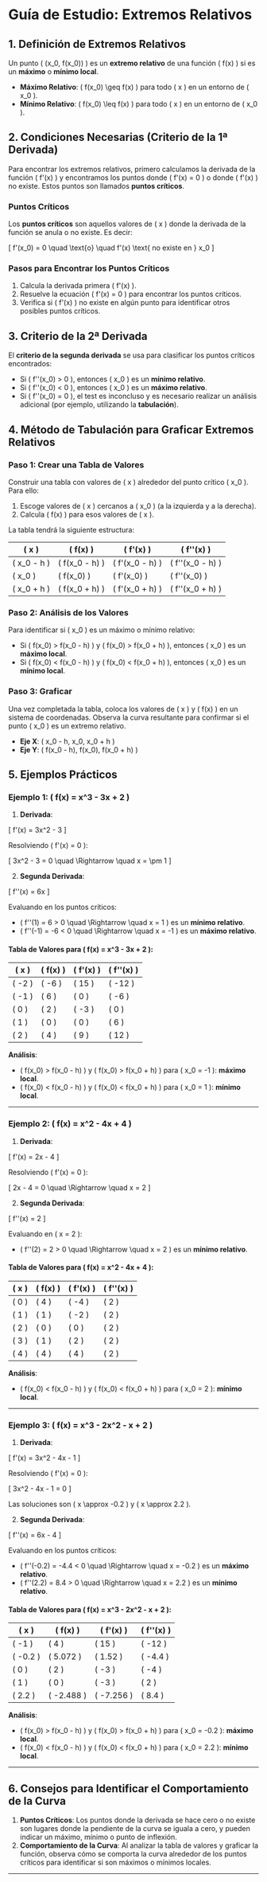 # Guía de Estudio: Extremos Relativos

## 1. Definición de Extremos Relativos

Un punto \( (x_0, f(x_0)) \) es un **extremo relativo** de una función \( f(x) \) si es un **máximo** o **mínimo local**.

- **Máximo Relativo**: \( f(x_0) \geq f(x) \) para todo \( x \) en un entorno de \( x_0 \).
- **Mínimo Relativo**: \( f(x_0) \leq f(x) \) para todo \( x \) en un entorno de \( x_0 \).

## 2. Condiciones Necesarias (Criterio de la 1ª Derivada)

Para encontrar los extremos relativos, primero calculamos la derivada de la función \( f'(x) \) y encontramos los puntos donde \( f'(x) = 0 \) o donde \( f'(x) \) no existe. Estos puntos son llamados **puntos críticos**.

### Puntos Críticos

Los **puntos críticos** son aquellos valores de \( x \) donde la derivada de la función se anula o no existe. Es decir:

\[
f'(x_0) = 0 \quad \text{o} \quad f'(x) \text{ no existe en } x_0
\]

### Pasos para Encontrar los Puntos Críticos

1. Calcula la derivada primera \( f'(x) \).
2. Resuelve la ecuación \( f'(x) = 0 \) para encontrar los puntos críticos.
3. Verifica si \( f'(x) \) no existe en algún punto para identificar otros posibles puntos críticos.

## 3. Criterio de la 2ª Derivada

El **criterio de la segunda derivada** se usa para clasificar los puntos críticos encontrados:

- Si \( f''(x_0) > 0 \), entonces \( x_0 \) es un **mínimo relativo**.
- Si \( f''(x_0) < 0 \), entonces \( x_0 \) es un **máximo relativo**.
- Si \( f''(x_0) = 0 \), el test es inconcluso y es necesario realizar un análisis adicional (por ejemplo, utilizando la **tabulación**).

## 4. Método de Tabulación para Graficar Extremos Relativos

### Paso 1: Crear una Tabla de Valores

Construir una tabla con valores de \( x \) alrededor del punto crítico \( x_0 \). Para ello:

1. Escoge valores de \( x \) cercanos a \( x_0 \) (a la izquierda y a la derecha).
2. Calcula \( f(x) \) para esos valores de \( x \).

La tabla tendrá la siguiente estructura:

| \( x \)        | \( f(x) \)    | \( f'(x) \)  | \( f''(x) \) |
|----------------|---------------|--------------|--------------|
| \( x_0 - h \)  | \( f(x_0 - h) \) | \( f'(x_0 - h) \) | \( f''(x_0 - h) \) |
| \( x_0 \)      | \( f(x_0) \)    | \( f'(x_0) \) | \( f''(x_0) \) |
| \( x_0 + h \)  | \( f(x_0 + h) \) | \( f'(x_0 + h) \) | \( f''(x_0 + h) \) |

### Paso 2: Análisis de los Valores

Para identificar si \( x_0 \) es un máximo o mínimo relativo:

- Si \( f(x_0) > f(x_0 - h) \) y \( f(x_0) > f(x_0 + h) \), entonces \( x_0 \) es un **máximo local**.
- Si \( f(x_0) < f(x_0 - h) \) y \( f(x_0) < f(x_0 + h) \), entonces \( x_0 \) es un **mínimo local**.

### Paso 3: Graficar

Una vez completada la tabla, coloca los valores de \( x \) y \( f(x) \) en un sistema de coordenadas. Observa la curva resultante para confirmar si el punto \( x_0 \) es un extremo relativo.

- **Eje X**: \( x_0 - h, x_0, x_0 + h \)
- **Eje Y**: \( f(x_0 - h), f(x_0), f(x_0 + h) \)

## 5. Ejemplos Prácticos

### Ejemplo 1: \( f(x) = x^3 - 3x + 2 \)

1. **Derivada**:

\[
f'(x) = 3x^2 - 3
\]

Resolviendo \( f'(x) = 0 \):

\[
3x^2 - 3 = 0 \quad \Rightarrow \quad x = \pm 1
\]

2. **Segunda Derivada**:

\[
f''(x) = 6x
\]

Evaluando en los puntos críticos:

- \( f''(1) = 6 > 0 \quad \Rightarrow \quad x = 1 \) es un **mínimo relativo**.
- \( f''(-1) = -6 < 0 \quad \Rightarrow \quad x = -1 \) es un **máximo relativo**.

#### Tabla de Valores para \( f(x) = x^3 - 3x + 2 \):

| \( x \)     | \( f(x) \)   | \( f'(x) \) | \( f''(x) \) |
|-------------|--------------|-------------|--------------|
| \( -2 \)    | \( -6 \)     | \( 15 \)    | \( -12 \)    |
| \( -1 \)    | \( 6 \)      | \( 0 \)     | \( -6 \)     |
| \( 0 \)     | \( 2 \)      | \( -3 \)    | \( 0 \)      |
| \( 1 \)     | \( 0 \)      | \( 0 \)     | \( 6 \)      |
| \( 2 \)     | \( 4 \)      | \( 9 \)     | \( 12 \)     |

**Análisis**:

- \( f(x_0) > f(x_0 - h) \) y \( f(x_0) > f(x_0 + h) \) para \( x_0 = -1 \): **máximo local**.
- \( f(x_0) < f(x_0 - h) \) y \( f(x_0) < f(x_0 + h) \) para \( x_0 = 1 \): **mínimo local**.

---

### Ejemplo 2: \( f(x) = x^2 - 4x + 4 \)

1. **Derivada**:

\[
f'(x) = 2x - 4
\]

Resolviendo \( f'(x) = 0 \):

\[
2x - 4 = 0 \quad \Rightarrow \quad x = 2
\]

2. **Segunda Derivada**:

\[
f''(x) = 2
\]

Evaluando en \( x = 2 \):

- \( f''(2) = 2 > 0 \quad \Rightarrow \quad x = 2 \) es un **mínimo relativo**.

#### Tabla de Valores para \( f(x) = x^2 - 4x + 4 \):

| \( x \)     | \( f(x) \)   | \( f'(x) \) | \( f''(x) \) |
|-------------|--------------|-------------|--------------|
| \( 0 \)     | \( 4 \)      | \( -4 \)    | \( 2 \)      |
| \( 1 \)     | \( 1 \)      | \( -2 \)    | \( 2 \)      |
| \( 2 \)     | \( 0 \)      | \( 0 \)     | \( 2 \)      |
| \( 3 \)     | \( 1 \)      | \( 2 \)     | \( 2 \)      |
| \( 4 \)     | \( 4 \)      | \( 4 \)     | \( 2 \)      |

**Análisis**:

- \( f(x_0) < f(x_0 - h) \) y \( f(x_0) < f(x_0 + h) \) para \( x_0 = 2 \): **mínimo local**.

---

### Ejemplo 3: \( f(x) = x^3 - 2x^2 - x + 2 \)

1. **Derivada**:

\[
f'(x) = 3x^2 - 4x - 1
\]

Resolviendo \( f'(x) = 0 \):

\[
3x^2 - 4x - 1 = 0
\]

Las soluciones son \( x \approx -0.2 \) y \( x \approx 2.2 \).

2. **Segunda Derivada**:

\[
f''(x) = 6x - 4
\]

Evaluando en los puntos críticos:

- \( f''(-0.2) = -4.4 < 0 \quad \Rightarrow \quad x = -0.2 \) es un **máximo relativo**.
- \( f''(2.2) = 8.4 > 0 \quad \Rightarrow \quad x = 2.2 \) es un **mínimo relativo**.

#### Tabla de Valores para \( f(x) = x^3 - 2x^2 - x + 2 \):

| \( x \)     | \( f(x) \)   | \( f'(x) \) | \( f''(x) \) |
|-------------|--------------|-------------|--------------|
| \( -1 \)    | \( 4 \)      | \( 15 \)    | \( -12 \)    |
| \( -0.2 \)  | \( 5.072 \)  | \( 1.52 \)  | \( -4.4 \)   |
| \( 0 \)     | \( 2 \)      | \( -3 \)    | \( -4 \)     |
| \( 1 \)     | \( 0 \)      | \( -3 \)    | \( 2 \)      |
| \( 2.2 \)   | \( -2.488 \) | \( -7.256 \)| \( 8.4 \)    |

**Análisis**:

- \( f(x_0) > f(x_0 - h) \) y \( f(x_0) > f(x_0 + h) \) para \( x_0 = -0.2 \): **máximo local**.
- \( f(x_0) < f(x_0 - h) \) y \( f(x_0) < f(x_0 + h) \) para \( x_0 = 2.2 \): **mínimo local**.

---

## 6. Consejos para Identificar el Comportamiento de la Curva

1. **Puntos Críticos**: Los puntos donde la derivada se hace cero o no existe son lugares donde la pendiente de la curva se iguala a cero, y pueden indicar un máximo, mínimo o punto de inflexión.
2. **Comportamiento de la Curva**: Al analizar la tabla de valores y graficar la función, observa cómo se comporta la curva alrededor de los puntos críticos para identificar si son máximos o mínimos locales.

---
